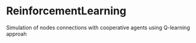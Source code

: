 # ReinforcementLearning
Simulation of nodes connections with cooperative agents using Q-learning approah
